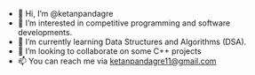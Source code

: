 - 👋 Hi, I’m @ketanpandagre
- 👀 I’m interested in competitive programming and software developments.
- 🌱 I’m currently learning Data Structures and Algorithms (DSA).
- 💞️ I’m looking to collaborate on some C++ projects
- 📫 You can reach me via ketanpandagre11@gmail.com

<!---
ketanpandagre/ketanpandagre is a ✨ special ✨ repository because its `README.md` (this file) appears on your GitHub profile.
You can click the Preview link to take a look at your changes.
--->
